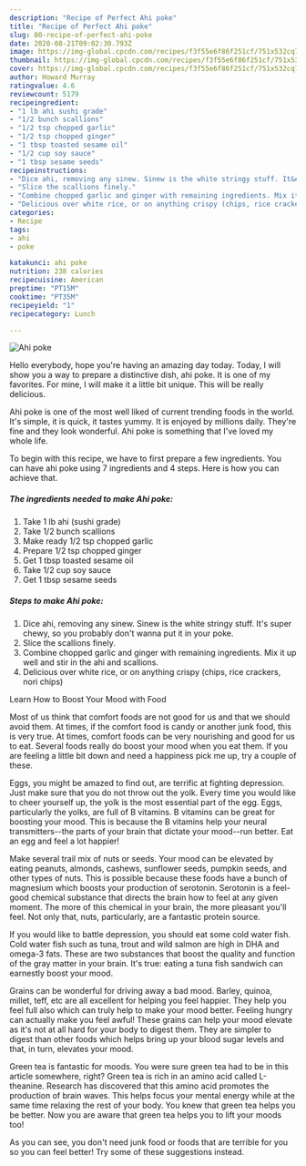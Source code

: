 ```yaml
---
description: "Recipe of Perfect Ahi poke"
title: "Recipe of Perfect Ahi poke"
slug: 80-recipe-of-perfect-ahi-poke
date: 2020-08-21T09:02:30.793Z
image: https://img-global.cpcdn.com/recipes/f3f55e6f86f251cf/751x532cq70/ahi-poke-recipe-main-photo.jpg
thumbnail: https://img-global.cpcdn.com/recipes/f3f55e6f86f251cf/751x532cq70/ahi-poke-recipe-main-photo.jpg
cover: https://img-global.cpcdn.com/recipes/f3f55e6f86f251cf/751x532cq70/ahi-poke-recipe-main-photo.jpg
author: Howard Murray
ratingvalue: 4.6
reviewcount: 5179
recipeingredient:
- "1 lb ahi sushi grade"
- "1/2 bunch scallions"
- "1/2 tsp chopped garlic"
- "1/2 tsp chopped ginger"
- "1 tbsp toasted sesame oil"
- "1/2 cup soy sauce"
- "1 tbsp sesame seeds"
recipeinstructions:
- "Dice ahi, removing any sinew. Sinew is the white stringy stuff. It&#39;s super chewy, so you probably don&#39;t wanna put it in your poke."
- "Slice the scallions finely."
- "Combine chopped garlic and ginger with remaining ingredients. Mix it up well and stir in the ahi and scallions."
- "Delicious over white rice, or on anything crispy (chips, rice crackers, nori chips)"
categories:
- Recipe
tags:
- ahi
- poke

katakunci: ahi poke 
nutrition: 238 calories
recipecuisine: American
preptime: "PT15M"
cooktime: "PT35M"
recipeyield: "1"
recipecategory: Lunch

---
```



![Ahi poke](https://img-global.cpcdn.com/recipes/f3f55e6f86f251cf/751x532cq70/ahi-poke-recipe-main-photo.jpg)

Hello everybody, hope you're having an amazing day today. Today, I will show you a way to prepare a distinctive dish, ahi poke. It is one of my favorites. For mine, I will make it a little bit unique. This will be really delicious.



Ahi poke is one of the most well liked of current trending foods in the world. It's simple, it is quick, it tastes yummy. It is enjoyed by millions daily. They're fine and they look wonderful. Ahi poke is something that I've loved my whole life.


To begin with this recipe, we have to first prepare a few ingredients. You can have ahi poke using 7 ingredients and 4 steps. Here is how you can achieve that.

<!--inarticleads1-->

##### The ingredients needed to make Ahi poke:

1. Take 1 lb ahi (sushi grade)
1. Take 1/2 bunch scallions
1. Make ready 1/2 tsp chopped garlic
1. Prepare 1/2 tsp chopped ginger
1. Get 1 tbsp toasted sesame oil
1. Take 1/2 cup soy sauce
1. Get 1 tbsp sesame seeds




<!--inarticleads2-->

##### Steps to make Ahi poke:

1. Dice ahi, removing any sinew. Sinew is the white stringy stuff. It&#39;s super chewy, so you probably don&#39;t wanna put it in your poke.
1. Slice the scallions finely.
1. Combine chopped garlic and ginger with remaining ingredients. Mix it up well and stir in the ahi and scallions.
1. Delicious over white rice, or on anything crispy (chips, rice crackers, nori chips)




Learn How to Boost Your Mood with Food


Most of us think that comfort foods are not good for us and that we should avoid them. At times, if the comfort food is candy or another junk food, this is very true. At times, comfort foods can be very nourishing and good for us to eat. Several foods really do boost your mood when you eat them. If you are feeling a little bit down and need a happiness pick me up, try a couple of these.

Eggs, you might be amazed to find out, are terrific at fighting depression. Just make sure that you do not throw out the yolk. Every time you would like to cheer yourself up, the yolk is the most essential part of the egg. Eggs, particularly the yolks, are full of B vitamins. B vitamins can be great for boosting your mood. This is because the B vitamins help your neural transmitters--the parts of your brain that dictate your mood--run better. Eat an egg and feel a lot happier!

Make several trail mix of nuts or seeds. Your mood can be elevated by eating peanuts, almonds, cashews, sunflower seeds, pumpkin seeds, and other types of nuts. This is possible because these foods have a bunch of magnesium which boosts your production of serotonin. Serotonin is a feel-good chemical substance that directs the brain how to feel at any given moment. The more of this chemical in your brain, the more pleasant you'll feel. Not only that, nuts, particularly, are a fantastic protein source.

If you would like to battle depression, you should eat some cold water fish. Cold water fish such as tuna, trout and wild salmon are high in DHA and omega-3 fats. These are two substances that boost the quality and function of the gray matter in your brain. It's true: eating a tuna fish sandwich can earnestly boost your mood. 

Grains can be wonderful for driving away a bad mood. Barley, quinoa, millet, teff, etc are all excellent for helping you feel happier. They help you feel full also which can truly help to make your mood better. Feeling hungry can actually make you feel awful! These grains can help your mood elevate as it's not at all hard for your body to digest them. They are simpler to digest than other foods which helps bring up your blood sugar levels and that, in turn, elevates your mood.

Green tea is fantastic for moods. You were sure green tea had to be in this article somewhere, right? Green tea is rich in an amino acid called L-theanine. Research has discovered that this amino acid promotes the production of brain waves. This helps focus your mental energy while at the same time relaxing the rest of your body. You knew that green tea helps you be better. Now you are aware that green tea helps you to lift your moods too!

As you can see, you don't need junk food or foods that are terrible for you so you can feel better! Try  some  of  these  suggestions  instead.


